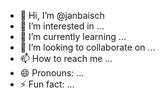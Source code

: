 - 👋 Hi, I’m @janbaisch
- 👀 I’m interested in ...
- 🌱 I’m currently learning ...
- 💞️ I’m looking to collaborate on ...
- 📫 How to reach me ...
- 😄 Pronouns: ...
- ⚡ Fun fact: ...

<!---
janbaisch/janbaisch is a ✨ special ✨ repository because its `README.md` (this file) appears on your GitHub profile.
You can click the Preview link to take a look at your changes.
--->
